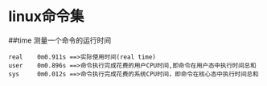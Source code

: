 linux命令集
===========
##time
测量一个命令的运行时间

    real    0m0.911s ==>实际使用时间(real time)
    user    0m0.896s ==>命令执行完成花费的用户CPU时间,即命令在用户态中执行时间总和
    sys     0m0.012s ==>命令执行完成花费的系统CPU时间，即命令在核心态中执行时间总和


